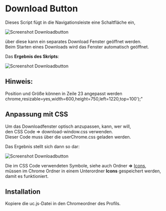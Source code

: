 # Download Button    
Dieses Script fügt in die Navigationsleiste eine Schaltfläche ein,    
    
![Screenshot Downloadbutton](https://github.com/Endor8/userChrome.js/raw/master/downloadbutton/scr_arrow.png)
    
über diese kann ein separates Download Fenster geöffnet werden.     
Beim Starten eines Downloads wird das Fenster automatisch geöffnet.    
      
Das **Ergebnis des Skripts**:

![Screenshot Downloadbutton](https://github.com/Endor8/userChrome.js/raw/master/downloadbutton/scr_downloadbutton.png)

## Hinweis:    
Position und Größe können in Zeile 23 angepasst werden     
chrome,resizable=yes,width=600,height=750,left=1220,top=100');"

## Anpassung mit CSS    
Um das Downloadfenster optisch anzupassen, kann, wer will,      
den CSS Code ⇒ download-window.css verwenden.    
Dieser Code muss über die userChrome.css geladen werden.   

Das Ergebnis stellt sich dann so dar:
   
![Screenshot Downloadbutton](https://github.com/Endor8/userChrome.js/raw/master/downloadbutton/scr_downloadbutton1.png)

Die im CSS Code verwendeten Symbole, siehe auch Ordner **⇒** [Icons](https://github.com/Endor8/userChrome.js/tree/master/downloadbutton/icons),     
müssen im Chrome Ordner in einem Unterordner **Icons** gespeichert werden,    
damit es funktioniert.    
     
## Installation
Kopiere die uc.js-Datei in den Chromeordner des Profils.
